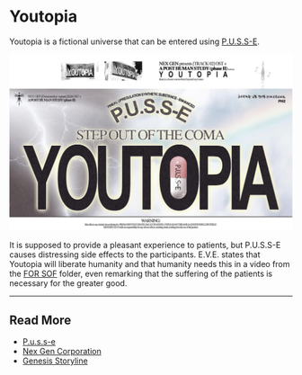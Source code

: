 # Youtopia

Youtopia is a fictional universe that can be entered using [P.U.S.S-E](../lore/pusse).

![YOUTOPIA: Step out of the coma](../../Resources/socials/promotional_image_pusse_youtopia.png)

It is supposed to provide a pleasant experience to patients, but P.U.S.S-E causes distressing 
side effects to the participants. E.V.E. states that Youtopia will liberate humanity and that 
humanity needs this in a video from the [FOR SOF](../files/for-sof) folder, even remarking that the 
suffering of the patients is necessary for the greater good.

***

## Read More

- [P.u.s.s-e](pusse)
- [Nex Gen Corporation](nex-gen-corporation)
- [Genesis Storyline](genesis-storyline)